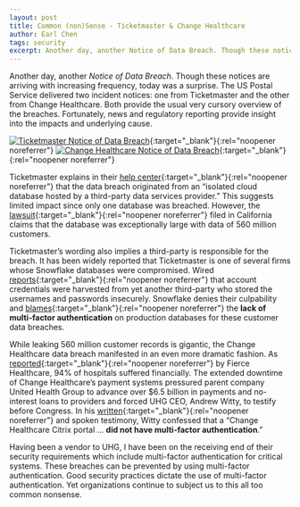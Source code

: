 ```yaml
---
layout: post
title: Common (non)Sense - Ticketmaster & Change Healthcare
author: Earl Chen
tags: security
excerpt: Another day, another Notice of Data Breach. Though these notices are arriving with increasing frequency.... These breaches can be prevented by using multi-factor authentication. Yet organizations continue to subject us to this all too common nonsense.
---
```

Another day, another _Notice of Data Breach_. Though these notices are arriving with increasing frequency, today was a surprise. The US Postal Service delivered two incident notices: one from Ticketmaster and the other from Change Healthcare. Both provide the usual very cursory overview of the breaches. Fortunately, news and regulatory reporting provide insight into the impacts and underlying cause.

[![Ticketmaster Notice of Data Breach](/assets/img/2024-07-17-ticketmaster.jpg)](https://help.ticketmaster.com/hc/en-us/articles/26110487861137-Ticketmaster-Data-Security-Incident){:target="_blank"}{:rel="noopener noreferrer"}
[![Change Healthcare Notice of Data Breach](/assets/img/2024-07-29-changehealthcare.jpg)](https://www.changehealthcare.com/hipaa-substitute-notice){:target="_blank"}{:rel="noopener noreferrer"}

Ticketmaster explains in their [help center](https://help.ticketmaster.com/hc/en-us/articles/26110487861137-Ticketmaster-Data-Security-Incident){:target="_blank"}{:rel="noopener noreferrer"} that the data breach originated from an “isolated cloud database hosted by a third-party data services provider.” This suggests limited impact since only one database was breached. However, the [lawsuit](https://www.classaction.org/media/ryan-et-al-v-ticketmaster-llc-et-al.pdf){:target="_blank"}{:rel="noopener noreferrer"} filed in California claims that the database was exceptionally large with data of 560 million customers.

Ticketmaster’s wording also implies a third\-party is responsible for the breach. It has been widely reported that Ticketmaster is one of several firms whose Snowflake databases were compromised. Wired [reports](https://www.wired.com/story/epam-snowflake-ticketmaster-breach-shinyhunters/){:target="_blank"}{:rel="noopener noreferrer"} that account credentials were harvested from yet another third-party who stored the usernames and passwords insecurely. Snowflake denies their culpability and [blames](https://snowflake.discourse.group/t/detecting-and-preventing-unauthorized-user-access/8967){:target="_blank"}{:rel="noopener noreferrer"} the **lack of multi-factor authentication** on production databases for these customer data breaches.

While leaking 560 million customer records is gigantic, the Change Healthcare data breach manifested in an even more dramatic fashion. As [reported](https://www.fiercehealthcare.com/providers/aha-94-hospitals-financially-impacted-change-healthcares-cyberattack){:target="_blank"}{:rel="noopener noreferrer"} by Fierce Healthcare, 94% of hospitals suffered financially. The extended downtime of Change Healthcare’s payment systems pressured parent company United Health Group to advance over $6.5 billion in payments and no-interest loans to providers and forced UHG CEO, Andrew Witty, to testify before Congress. In his [written](https://s3.documentcloud.org/documents/24626988/uhgs-witty-house-testimony.pdf){:target="_blank"}{:rel="noopener noreferrer"} and spoken testimony, Witty confessed that a “Change Healthcare Citrix portal … **did not have multi-factor authentication**.”

Having been a vendor to UHG, I have been on the receiving end of their security requirements which include multi-factor authentication for critical systems. These breaches can be prevented by using multi-factor authentication. Good security practices dictate the use of multi-factor authentication. Yet organizations continue to subject us to this all too common nonsense.